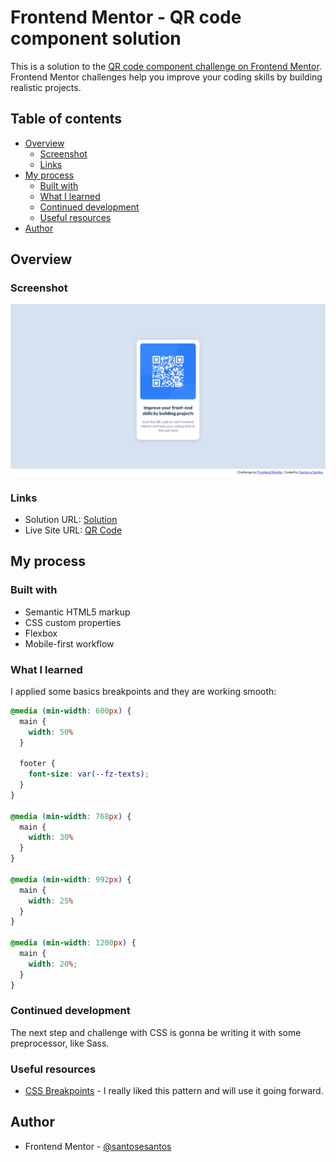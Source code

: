 # Frontend Mentor - QR code component solution

This is a solution to the [QR code component challenge on Frontend Mentor](https://www.frontendmentor.io/challenges/qr-code-component-iux_sIO_H). Frontend Mentor challenges help you improve your coding skills by building realistic projects. 

## Table of contents

- [Overview](#overview)
  - [Screenshot](#screenshot)
  - [Links](#links)
- [My process](#my-process)
  - [Built with](#built-with)
  - [What I learned](#what-i-learned)
  - [Continued development](#continued-development)
  - [Useful resources](#useful-resources)
- [Author](#author)

## Overview

### Screenshot

![](./images/screenshot.png)

### Links

- Solution URL: [Solution](https://your-solution-url.com)
- Live Site URL: [QR Code](https://your-live-site-url.com)

## My process

### Built with

- Semantic HTML5 markup
- CSS custom properties
- Flexbox
- Mobile-first workflow

### What I learned

I applied some basics breakpoints and they are working smooth:

```css
@media (min-width: 600px) {
  main {
    width: 50%
  }

  footer {
    font-size: var(--fz-texts);
  }
}

@media (min-width: 768px) {
  main {
    width: 30%
  }
}

@media (min-width: 992px) {
  main {
    width: 25%
  }
}

@media (min-width: 1200px) {
  main {
    width: 20%;
  }
}
```

### Continued development

The next step and challenge with CSS is gonna be writing it with some preprocessor, like Sass.

### Useful resources

- [CSS Breakpoints](https://www.w3schools.com/howto/howto_css_media_query_breakpoints.asp) - I really liked this pattern and will use it going forward.

## Author

- Frontend Mentor - [@santosesantos](https://www.frontendmentor.io/profile/santosesantos)
